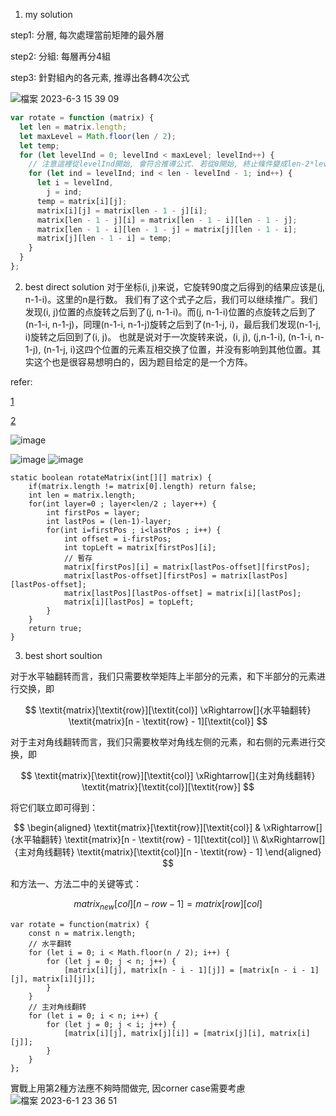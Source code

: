 1. my solution

step1: 分層, 每次處理當前矩陣的最外層

step2: 分組: 每層再分4組

step3: 針對組內的各元素, 推導出各轉4次公式

![檔案 2023-6-3 15 39 09](https://github.com/waikin714/leetcode/assets/34640447/3472ce8f-daca-4511-a3d8-16707c36008e)

```javascript
var rotate = function (matrix) {
  let len = matrix.length;
  let maxLevel = Math.floor(len / 2);
  let temp;
  for (let levelInd = 0; levelInd < maxLevel; levelInd++) {
    // 注意這裡從levelInd開始, 會符合推導公式. 若從0開始, 終止條件變成len-2*levelInd - 1, 但推導公式要重改
    for (let ind = levelInd; ind < len - levelInd - 1; ind++) { 
      let i = levelInd,
        j = ind;
      temp = matrix[i][j];
      matrix[i][j] = matrix[len - 1 - j][i];
      matrix[len - 1 - j][i] = matrix[len - 1 - i][len - 1 - j];
      matrix[len - 1 - i][len - 1 - j] = matrix[j][len - 1 - i];
      matrix[j][len - 1 - i] = temp;
    }
  }
};
```

2. best direct solution 
对于坐标(i, j)来说，它旋转90度之后得到的结果应该是(j, n-1-i)。这里的n是行数。
我们有了这个式子之后，我们可以继续推广。我们发现(i, j)位置的点旋转之后到了(j, n-1-i)。而(j, n-1-i)位置的点旋转之后到了(n-1-i, n-1-j)，同理(n-1-i, n-1-j)旋转之后到了(n-1-j, i)，最后我们发现(n-1-j, i)旋转之后回到了(i, j)。
也就是说对于一次旋转来说，(i, j), (j,n-1-i), (n-1-i, n-1-j), (n-1-j, i)这四个位置的元素互相交换了位置，并没有影响到其他位置。其实这个也是很容易想明白的，因为题目给定的是一个方阵。


refer: 

[1](https://ithelp.ithome.com.tw/articles/10237207)

[2](https://juejin.cn/post/6844904122135625736)

![image](https://github.com/waikin714/leetcode/assets/34640447/1010b4a0-9964-4556-a4eb-318ae3f11ed5)

![image](https://github.com/waikin714/leetcode/assets/34640447/4aff8187-9fab-4f99-8df8-b48974769ae1)
![image](https://github.com/waikin714/leetcode/assets/34640447/70398a8c-6eb4-4e17-ab00-8d7a3e9fdf5a)

```
static boolean rotateMatrix(int[][] matrix) {
	if(matrix.length != matrix[0].length) return false;
	int len = matrix.length;
	for(int layer=0 ; layer<len/2 ; layer++) {
		int firstPos = layer;
		int lastPos = (len-1)-layer;
		for(int i=firstPos ; i<lastPos ; i++) {
			int offset = i-firstPos;
			int topLeft = matrix[firstPos][i];
			// 暫存
			matrix[firstPos][i] = matrix[lastPos-offset][firstPos];
			matrix[lastPos-offset][firstPos] = matrix[lastPos][lastPos-offset];
			matrix[lastPos][lastPos-offset] = matrix[i][lastPos];
			matrix[i][lastPos] = topLeft;
		}
	}
	return true;
}
```

3. best short soultion

对于水平轴翻转而言，我们只需要枚举矩阵上半部分的元素，和下半部分的元素进行交换，即

$$
\textit{matrix}[\textit{row}][\textit{col}] \xRightarrow[]{水平轴翻转} \textit{matrix}[n - \textit{row} - 1][\textit{col}]
$$

对于主对角线翻转而言，我们只需要枚举对角线左侧的元素，和右侧的元素进行交换，即

$$
\textit{matrix}[\textit{row}][\textit{col}] \xRightarrow[]{主对角线翻转} \textit{matrix}[\textit{col}][\textit{row}]
$$

将它们联立即可得到：

$$
\begin{aligned} 
\textit{matrix}[\textit{row}][\textit{col}] & \xRightarrow[]{水平轴翻转} \textit{matrix}[n - \textit{row} - 1][\textit{col}] \\ &\xRightarrow[]{主对角线翻转} \textit{matrix}[\textit{col}][n - \textit{row} - 1] 
\end{aligned}
$$

和方法一、方法二中的关键等式：

$$
\textit{matrix}_\textit{new}[\textit{col}][n - \textit{row} - 1] = \textit{matrix}[\textit{row}][\textit{col}]
$$

```
var rotate = function(matrix) {
    const n = matrix.length;
    // 水平翻转
    for (let i = 0; i < Math.floor(n / 2); i++) {
        for (let j = 0; j < n; j++) {
            [matrix[i][j], matrix[n - i - 1][j]] = [matrix[n - i - 1][j], matrix[i][j]];
        }
    }
    // 主对角线翻转
    for (let i = 0; i < n; i++) {
        for (let j = 0; j < i; j++) {
            [matrix[i][j], matrix[j][i]] = [matrix[j][i], matrix[i][j]];
        }
    }
};
```

實戰上用第2種方法應不夠時間做完, 因corner case需要考慮
![檔案 2023-6-1 23 36 51](https://github.com/waikin714/leetcode/assets/34640447/be7d5e1a-c4ec-40cf-8aaf-3538cd8e5dca)
